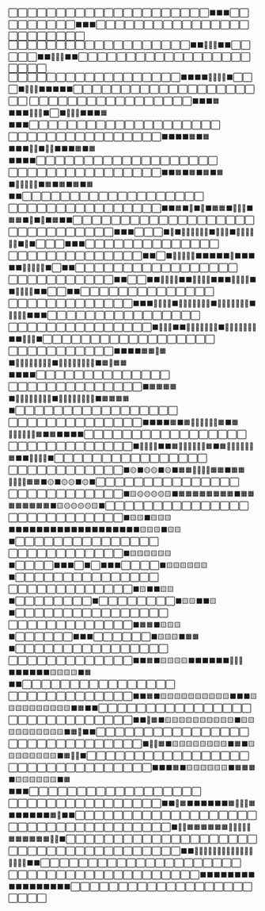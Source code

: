 ⬜⬜⬜⬜⬜⬜⬜⬜⬜⬜⬜⬜⬜⬜⬜⬜⬜⬜⬜⬜⬜⬛⬛⬛⬜⬜⬜⬜⬜⬜⬜⬜⬜⬛⬛⬛⬜⬜⬜⬜⬜⬜⬜⬜⬜⬜⬜⬜⬜⬜⬜⬜⬜⬜⬜⬜⬜⬜⬜⬜
⬜⬜⬜⬜⬜⬜⬜⬜⬜⬜⬜⬜⬜⬜⬜⬜⬜⬜⬜⬛⬛🔶🔶🔶⬛⬛⬜⬜⬜⬜⬜⬛⬛🔶🔶🔶⬛⬛⬜⬜⬜⬜⬜⬜⬜⬜⬜⬜⬜⬜⬜⬜⬜⬜⬜⬜⬜⬜⬜⬜
⬜⬜⬜⬜⬜⬜⬜⬜⬜⬜⬜⬜⬜⬜⬜⬜⬜⬜⬛⬛⬛⬛🔶🔶🔶🔶⬛⬜⬜⬜⬛🔶🔶🔶⬛⬛⬛⬛⬛⬜⬜⬜⬜⬜⬜⬜⬜⬜⬜⬜⬜⬜⬜⬜⬜⬜⬜⬜⬜⬜
⬜⬜⬜⬜⬜⬜⬜⬜⬜⬜⬜⬜⬜⬜⬜⬜⬜⬛⬛⬛🟧⬛⬛⬛🔶🔶🔶⬛⬜⬛🔶🔶🔶⬛⬛⬛🟧⬛⬛⬛⬜⬜⬜⬜⬜⬜⬜⬜⬜⬜⬜⬜⬜⬜⬜⬜⬜⬜⬜⬜
⬜⬜⬜⬜⬜⬜⬜⬜⬜⬜⬜⬜⬜⬜⬜⬜⬛⬛⬛⬛🟧⬛🟧⬛⬛⬛🔶🔶⬛🔶🔶⬛⬛⬛🟧⬛🟧⬛⬛⬛⬛⬜⬜⬜⬜⬜⬜⬜⬜⬜⬜⬜⬜⬜⬜⬜⬜⬜⬜⬜
⬜⬜⬜⬜⬜⬜⬜⬜⬜⬜⬜⬜⬜⬜⬜⬜⬛⬛🟧⬛🟧⬛🟧⬛🟧⬛🔶🔶🔶🔶🔶⬛🟧⬛🟧⬛🟧⬛🟧⬛⬛⬜⬜⬜⬜⬜⬜⬜⬜⬜⬜⬜⬜⬜⬜⬜⬜⬜⬜⬜
⬜⬜⬜⬜⬜⬜⬜⬜⬜⬜⬜⬜⬜⬜⬜⬜⬛⬛🟧⬛🔶⬛🔶⬛🟧🟧⬛🔶🔶🔶⬛🟧🟧⬛🔶⬛🔶⬛🟧⬛⬛⬜⬜⬜⬜⬜⬜⬜⬜⬜⬜⬜⬜⬜⬜⬜⬜⬜⬜⬜
⬜⬜⬜⬜⬜⬜⬜⬜⬜⬜⬜⬛⬛⬛⬜⬜⬜⬛🔶⬛🔶🔶🔶🔶🔶🔶⬛🔶🔶🔶⬛🔶🔶🔶🔶🔶🔶⬛🔶⬛⬜⬜⬜⬛⬛⬛⬜⬜⬜⬜⬜⬜⬜⬜⬜⬜⬜⬜⬜⬜
⬜⬜⬜⬜⬜⬜⬜⬜⬜⬜⬜⬜⬜⬜⬛⬛⬜⬛🔶🔶🔶🔶🔶⬛⬛⬛⬛⬛🔶⬛⬛⬛⬛⬛🔶🔶🔶🔶🔶⬛⬜⬛⬛⬜⬜⬜⬜⬜⬜⬜⬜⬜⬜⬜⬜⬜⬜⬜⬜⬜
⬜⬜⬜⬜⬜⬜⬜⬜⬜⬜⬜⬛⬛⬜⬜⬛⬛🔶🔶🔶🔶⬛⬛🔶🔶🔶🔶⬛⬛⬛🔶🔶🔶🔶⬛⬛🔶🔶🔶🔶⬛⬛⬜⬜⬛⬛⬜⬜⬜⬜⬜⬜⬜⬜⬜⬜⬜⬜⬜⬜
⬜⬜⬜⬜⬜⬜⬜⬜⬜⬜⬜⬜⬜⬛⬛⬛🔶🔶🔶🔶⬛🔶🔶🔶🔶🔶🔶🔶⬛🔶🔶🔶🔶🔶🔶🔶⬛🔶🔶🔶🔶⬛⬛⬛⬜⬜⬜⬜⬜⬜⬜⬜⬜⬜⬜⬜⬜⬜⬜⬜
⬜⬜⬜⬜⬜⬜⬜⬜⬜⬜⬜⬜⬜⬜⬜⬛🔶🔶🔶⬛⬛🔶🔶🔶🔶🔶🔶🔶⬛🔶🔶🔶🔶🔶🔶🔶⬛⬛🔶🔶🔶⬛⬜⬜⬜⬜⬜⬜⬜⬜⬜⬜⬜⬜⬜⬜⬜⬜⬜⬜
⬜⬜⬜⬜⬜⬜⬜⬜⬜⬜⬜⬛⬛⬛⬛🟧🟧🔶🟧⬛🔶🔶🔶🔶🔶🔶🔶🔶⬛🔶🔶🔶🔶🔶🔶🔶🔶⬛🟧🔶🟧🟧⬛⬛⬛⬛⬜⬜⬜⬜⬜⬜⬜⬜⬜⬜⬜⬜⬜⬜
⬜⬜⬜⬜⬜⬜⬜⬜⬜⬜⬜⬜⬜⬜⬛🟧🟧🟧🟧⬛🔶🔶🔶🔶🔶🔶🔶🔶⬛🔶🔶🔶🔶🔶🔶🔶🔶⬛🟧🟧🟧🟧⬛⬜⬜⬜⬜⬜⬜⬜⬜⬜⬜⬜⬜⬜⬜⬜⬜⬜
⬜⬜⬜⬜⬜⬜⬜⬜⬜⬜⬜⬜⬜⬜⬛⬛⬛⬛🟧⬛🟧🔶🔶🔶🔶🔶🔶🟧⬛🟧🔶🔶🔶🔶🔶🔶🟧⬛🟧⬛⬛⬛⬛⬜⬜⬜⬜⬜⬜⬜⬜⬜⬜⬜⬜⬜⬜⬜⬜⬜
⬜⬜⬜⬜⬜⬜⬜⬜⬜⬜⬜⬜⬜⬛🦲🦲🦲🦲⬛⬛🟧🔶🔶🔶🔶🔶🔶🟧⬛🟧🔶🔶🔶🔶🔶🔶🟧⬛⬛🦲🦲🦲🦲⬛⬜⬜⬜⬜⬜⬜⬜⬜⬜⬜⬜⬜⬜⬜⬜⬜
⬜⬜⬜⬜⬜⬜⬜⬜⬜⬜⬜⬜⬛🟡⬛🟡🟡⬛🟡⬛🟧🟧🔶🔶🔶🔶🟧🟧⬛🟧🟧🔶🔶🔶🔶🟧🟧⬛🟡⬛🟡🟡⬛🟡⬛⬜⬜⬜⬜⬜⬜⬜⬜⬜⬜⬜⬜⬜⬜⬜
⬜⬜⬜⬜⬜⬜⬜⬜⬜⬜⬜⬜⬛🟨🟡🟡🟡🟡🟨⬛🟧🟧🟧🟧🟧🟧🟧🟧⬛🟧🟧🟧🟧🟧🟧🟧🟧⬛🟨🟡🟡🟡🟡🟨⬛⬜⬜⬜⬜⬜⬜⬜⬜⬜⬜⬜⬜⬜⬜⬜
⬜⬜⬜⬜⬜⬜⬜⬜⬜⬜⬜⬜⬛🟨🟨⬛🟨🟨🟨⬛⬛⬛⬛⬛⬛⬛⬛⬛⬛⬛⬛⬛⬛⬛⬛⬛⬛⬛🟨🟨🟨⬛🟨🟨⬛⬜⬜⬜⬜⬜⬜⬜⬜⬜⬜⬜⬜⬜⬜⬜
⬜⬜⬜⬜⬜⬜⬜⬜⬜⬜⬜⬜⬛🟨🟨🟨🟨🟨🟨⬛⬜⬜⬜⬜⬛⬛⬛⬜⬛⬜⬛⬛⬛⬜⬜⬜⬜⬛🟨🟨🟨🟨🟨🟨⬛⬜⬜⬜⬜⬜⬜⬜⬜⬜⬜⬜⬜⬜⬜⬜
⬜⬜⬜⬜⬜⬜⬜⬜⬜⬜⬜⬜⬜⬛🟨⬛⬛🟨🟨⬛⬜⬜⬜⬜⬜⬜⬜⬜⬛⬜⬜⬜⬜⬜⬜⬜⬜⬛🟨🟨⬛⬛🟨⬛⬜⬜⬜⬜⬜⬜⬜⬜⬜⬜⬜⬜⬜⬜⬜⬜
⬜⬜⬜⬜⬜⬜⬜⬜⬜⬜⬜⬜⬜⬛🟧🟧⬛🟨🟨🟨⬛⬜⬜⬜⬜⬜⬜⬛⬛⬛⬜⬜⬜⬜⬜⬜⬛🟨🟨🟨⬛🟧🟧⬛⬜⬜⬜⬜⬜⬜⬜⬜⬜⬜⬜⬜⬜⬜⬜⬜
⬜⬜⬜⬜⬜⬜⬜⬜⬜⬜⬜⬜⬜⬛⬛🟧⬛🟨🟨🟨🟨⬛⬛⬛⬛⬛⬛👛👛👛⬛⬛⬛⬛⬛⬛🟨🟨🟨🟨⬛🟧⬛⬛⬜⬜⬜⬜⬜⬜⬜⬜⬜⬜⬜⬜⬜⬜⬜⬜
⬜⬜⬜⬜⬜⬜⬜⬜⬜⬜⬜⬜⬜⬛⬛🟧⬛🟨🟨🟨🟨🟨🟨🟨🟨🟨🟨⬛⬛⬛🟨🟨🟨🟨🟨🟨🟨🟨🟨🟨⬛🟧⬛⬛⬜⬜⬜⬜⬜⬜⬜⬜⬜⬜⬜⬜⬜⬜⬜⬜
⬜⬜⬜⬜⬜⬜⬜⬜⬜⬜⬜⬜⬜⬛⬛🔶🟧⬛🟨🟨🟨🟨🟨🟨🟨🟨🟨🟨⬛🟨🟨🟨🟨🟨🟨🟨🟨🟨🟨⬛🟧🔶⬛⬛⬜⬜⬜⬜⬜⬜⬜⬜⬜⬜⬜⬜⬜⬜⬜⬜
⬜⬜⬜⬜⬜⬜⬜⬜⬜⬜⬜⬜⬜⬜⬛🔶🔶🟧⬛🟨🟨🟨🟨🟨🟨🟨🟨⬛🟧⬛🟨🟨🟨🟨🟨🟨🟨🟨⬛🟧🔶🔶⬛⬜⬜⬜⬜⬜⬜⬜⬜⬜⬜⬜⬜⬜⬜⬜⬜⬜
⬜⬜⬜⬜⬜⬜⬜⬜⬜⬜⬜⬜⬜⬜⬜⬛⬛⬛🟧⬛🟨🟨🟨🟨🟨🟨⬛🟧🟧🟧⬛🟨🟨🟨🟨🟨🟨⬛🟧⬛⬛⬛⬜⬜⬜⬜⬜⬜⬜⬜⬜⬜⬜⬜⬜⬜⬜⬜⬜⬜
⬜⬜⬜⬜⬜⬜⬜⬜⬜⬜⬜⬜⬜⬜⬜⬜⬛⬛🔶🟧⬛⬛⬛⬛⬛⬛🟧🔶🔶🔶🟧⬛⬛⬛⬛⬛⬛🟧🔶⬛⬛⬜⬜⬜⬜⬜⬜⬜⬜⬜⬜⬜⬜⬜⬜⬜⬜⬜⬜⬜
⬜⬜⬜⬜⬜⬜⬜⬜⬜⬜⬜⬜⬜⬜⬜⬜⬜⬛🔶🔶🟧🟧🟧🟧🟧🟧🔶🔶🔶🔶🔶🟧🟧🟧🟧🟧🟧🔶🔶⬛⬜⬜⬜⬜⬜⬜⬜⬜⬜⬜⬜⬜⬜⬜⬜⬜⬜⬜⬜⬜
⬜⬜⬜⬜⬜⬜⬜⬜⬜⬜⬜⬜⬜⬜⬜⬜⬜⬜⬛⬛🔶🔶🔶🔶🔶🔶🔶🔶🔶🔶🔶🔶🔶🔶🔶🔶🔶⬛⬛⬜⬜⬜⬜⬜⬜⬜⬜⬜⬜⬜⬜⬜⬜⬜⬜⬜⬜⬜⬜⬜
⬜⬜⬜⬜⬜⬜⬜⬜⬜⬜⬜⬜⬜⬜⬜⬜⬜⬜⬜⬜⬛⬛⬛⬛⬛⬛⬛⬛⬛⬛⬛⬛⬛⬛⬛⬛⬛⬜⬜⬜⬜⬜⬜⬜⬜⬜⬜⬜⬜⬜⬜⬜⬜⬜⬜⬜⬜⬜⬜⬜
